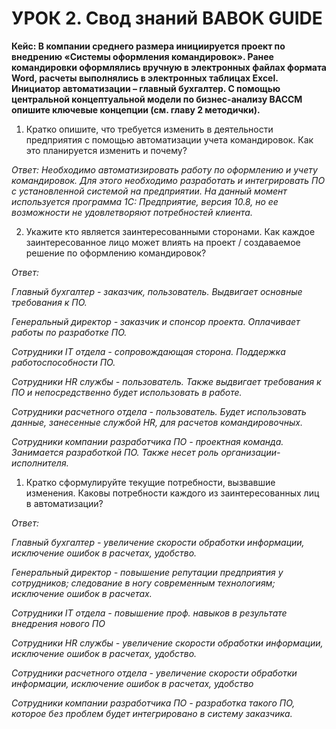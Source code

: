 # УРОК 2. Свод знаний BABOK GUIDE
**Кейс: В компании среднего размера инициируется проект по внедрению «Системы оформления командировок». Ранее командировки оформлялись вручную в электронных файлах формата Word, расчеты выполнялись в электронных таблицах Excel. Инициатор автоматизации – главный бухгалтер. 
С помощью центральной концептуальной модели по бизнес-анализу BACCM опишите ключевые концепции (см. главу 2 методички).**

1. Кратко опишите, что требуется изменить в деятельности предприятия с помощью автоматизации учета командировок. Как это планируется изменить и почему?

 *Ответ: Необходимо автоматизировать работу по оформлению и учету командировок. Для этого необходимо разработать и интегрировать ПО с установленной системой на предприятии. На данный момент используется программа 1С: Предприятие, версия 10.8, но ее возможности не удовлетворяют потребностей клиента.*

2. Укажите кто является заинтересованными сторонами. Как каждое заинтересованное лицо может влиять на проект / создаваемое решение по оформлению командировок?

*Ответ:*

 *Главный бухгалтер - заказчик, пользователь. Выдвигает основные требования к ПО.*

*Генеральный директор - заказчик и спонсор проекта. Оплачивает работы по разработке ПО.*

*Сотрудники IT отдела - сопровождающая сторона. Поддержка работоспособности ПО.*

*Сотрудники HR службы - пользователь. Также выдвигает требования к ПО и непосредственно будет использовать в работе.*

*Сотрудники расчетного отдела - пользователь. Будет использовать данные, занесенные службой HR, для расчетов командировочных.* 

*Сотрудники компании разработчика ПО - проектная команда. Занимается разработкой ПО. Также несет роль организации-исполнителя.* 

1. Кратко сформулируйте текущие потребности, вызвавшие изменения. Каковы потребности каждого из заинтересованных лиц в автоматизации?
   
*Ответ:*
   
*Главный бухгалтер - увеличение скорости обработки информации, исключение ошибок в расчетах, удобство.*

*Генеральный директор - повышение репутации предприятия у сотрудников; следование в ногу современным технологиям; исключение ошибок в расчетах.*

*Сотрудники IT отдела - повышение проф. навыков в результате внедрения нового ПО*

*Сотрудники HR службы - увеличение скорости обработки информации, исключение ошибок в расчетах, удобство.*

*Сотрудники расчетного отдела - увеличение скорости обработки информации, исключение ошибок в расчетах, удобство*

*Сотрудники компании разработчика ПО - разработка такого ПО, которое без проблем будет интегрировано в систему заказчика.*

